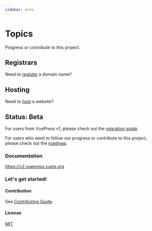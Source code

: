 ```yaml
---
sidebar: auto
---
```


# Topics
Progress or contribute to this project.
## Registrars
Need to [register](./registrars.md) a domain name?
## Hosting
Need to [host](./hosting.md) a website?
## Status: Beta

For users from VuePress v1, please check out the [migration guide](https://v2.vuepress.vuejs.org/guide/migration.html).

For users who want to follow our progress or contribute to this project, please check out the [roadmap](https://github.com/vuepress/vuepress-next/discussions/68).

### Documentation

https://v2.vuepress.vuejs.org

### Let's get started!

#### Contribution

See [Contributing Guide](https://github.com/vuepress/vuepress-next/blob/main/docs/contributing.md).

#### License

[MIT](https://github.com/vuepress/vuepress-next/blob/main/LICENSE)
